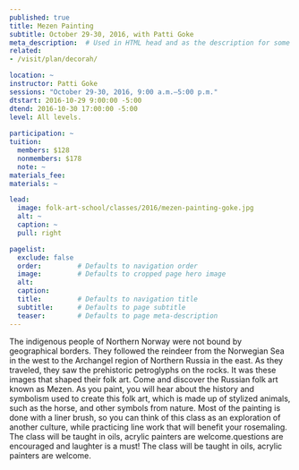 ```yaml
---
published: true
title: Mezen Painting 
subtitle: October 29-30, 2016, with Patti Goke 
meta_description:  # Used in HTML head and as the description for some search engines
related:
- /visit/plan/decorah/

location: ~
instructor: Patti Goke 
sessions: "October 29-30, 2016, 9:00 a.m.–5:00 p.m."
dtstart: 2016-10-29 9:00:00 -5:00
dtend: 2016-10-30 17:00:00 -5:00
level: All levels.
  
participation: ~
tuition:
  members: $128
  nonmembers: $178
  note: ~
materials_fee: 
materials: ~

lead:
  image: folk-art-school/classes/2016/mezen-painting-goke.jpg
  alt: ~
  caption: ~
  pull: right

pagelist:
  exclude: false
  order:         # Defaults to navigation order  
  image:         # Defaults to cropped page hero image
  alt:
  caption:
  title:         # Defaults to navigation title
  subtitle:      # Defaults to page subtitle
  teaser:        # Defaults to page meta-description 
---
```

The indigenous people of Northern Norway were not bound by geographical borders. They followed the reindeer from the Norwegian Sea in the west to the Archangel region of Northern Russia in the east. As they traveled, they saw the prehistoric petroglyphs on the rocks. It was these images that shaped their folk art. Come and discover the Russian folk art known as Mezen. As you paint, you will hear about the history and symbolism used to create this folk art, which is made up of stylized animals, such as the horse, and other symbols from nature. Most of the painting is done with a liner brush, so you can think of this ​class as an exploration of another culture, while practicing line work that will benefit your rosemaling. The class will be taught in oils, acrylic painters are welcome.questions are encouraged and laughter is a must! The class will be taught in oils, acrylic painters are welcome.